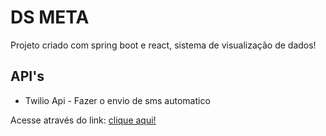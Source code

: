 # DS META
Projeto criado com spring boot e react, sistema de visualização de dados!

## API's
* Twilio Api - Fazer o envio de sms automatico

Acesse através do link: <a href="https://ds-meta-erick.netlify.app">clique aqui!</a>
